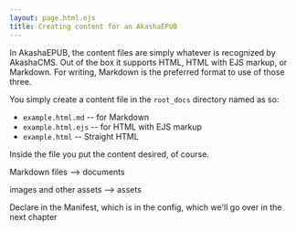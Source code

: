 ```yaml
---
layout: page.html.ejs
title: Creating content for an AkashaEPUB
---
```


In AkashaEPUB, the content files are simply whatever is recognized by AkashaCMS.  Out of the box it supports HTML, HTML with EJS markup, or Markdown.  For writing, Markdown is the preferred format to use of those three.

You simply create a content file in the `root_docs` directory named as so:
* `example.html.md` -- for Markdown
* `example.html.ejs` -- for HTML with EJS markup
* `example.html` -- Straight HTML

Inside the file you put the content desired, of course.

Markdown files --> documents

images and other assets --> assets

Declare in the Manifest, which is in the config, which we'll go over in the next chapter
